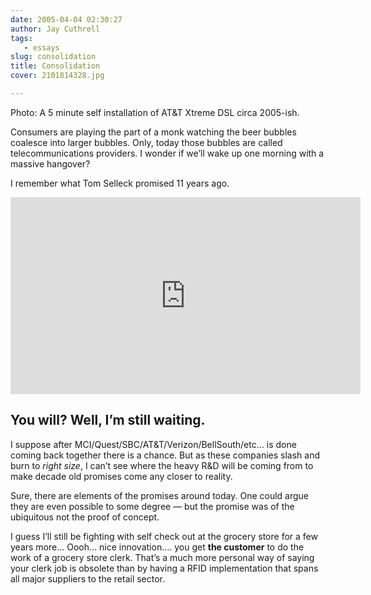 ```yaml
---
date: 2005-04-04 02:30:27
author: Jay Cuthrell
tags:
   - essays
slug: consolidation
title: Consolidation
cover: 2101814328.jpg

---
```


Photo: A 5 minute self installation of AT&amp;T Xtreme DSL circa 2005-ish.

Consumers are playing the part of a monk watching the beer bubbles coalesce into larger bubbles. Only, today those bubbles are called telecommunications providers. I wonder if we’ll wake up one morning with a massive hangover?

I remember what Tom Selleck promised 11 years ago. 

<iframe width="560" height="315" src="https://www.youtube-nocookie.com/embed/TZb0avfQme8" frameborder="0" allow="accelerometer; encrypted-media; gyroscope; picture-in-picture" allowfullscreen></iframe>

## You will? Well, I’m still waiting. 

I suppose after MCI/Quest/SBC/AT&T/Verizon/BellSouth/etc… is done coming back together there is a chance. But as these companies slash and burn to _right size_, I can’t see where the heavy R&D will be coming from to make decade old promises come any closer to reality.

Sure, there are elements of the promises around today. One could argue they are even possible to some degree — but the promise was of the ubiquitous not the proof of concept.

I guess I’ll still be fighting with self check out at the grocery store for a few years more…  Oooh… nice innovation…. you get **the customer** to do the work of a grocery store clerk. That’s a much more personal way of saying your clerk job is obsolete than by having a RFID implementation that spans all major suppliers to the retail sector.


